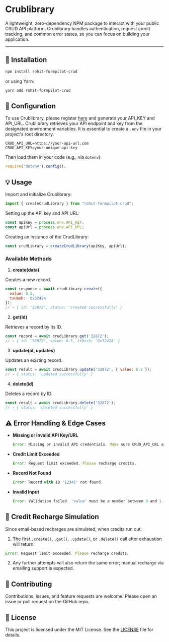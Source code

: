 # Crublibrary

A lightweight, zero-dependency NPM package to interact with your public CRUD API platform. Crublibrary handles authentication, request credit tracking, and common error states, so you can focus on building your application.

---

## 🚀 Installation

```bash
npm install rohit-formpilot-crud
```

or using Yarn:

```bash
yarn add rohit-formpilot-crud
```

## 🔧 Configuration

To use Crublibrary, please register [here](https://crublibrary-dashboard-crud.vercel.app/) and generate your API_KEY and API_URL. Crublibrary retrieves your API endpoint and key from the designated environment variables. It is essential to create a `.env` file in your project's root directory.

```env
CRUD_API_URL=https://your-api-url.com
CRUD_API_KEY=your-unique-api-key
```

Then load them in your code (e.g., via `dotenv`):

```js
require('dotenv').config();
```

## 💡 Usage

Import and initialize Crublibrary:

```js
import { createCrudLibrary } from "rohit-formpilot-crud";
```

Setting up the API key and API URL:

```js
const apiKey = process.env.API_KEY;
const apiUrl = process.env.API_URL;
```

Creating an instance of the CrudLibrary:

```js
const crudLibrary = createCrudLibrary(apiKey, apiUrl);
```

### Available Methods

1. **create(data)**

  Creates a new record.

  ```js
  const response = await crudLibrary.create({
    value: 0.5,
    txHash: '0x32424'
  });
  // → { id: '32872', status: 'created successfully' }
  ```

2. **get(id)**

  Retrieves a record by its ID.

  ```js
  const record = await crudLibrary.get('32872');
  // → { id: '32872', value: 0.5, txHash: '0x32424' }
  ```

3. **update(id, updates)**

  Updates an existing record.

  ```js
  const result = await crudLibrary.update('32872', { value: 0.9 });
  // → { status: 'updated successfully' }
  ```

4. **delete(id)**

  Deletes a record by ID.

  ```js
  const result = await crudLibrary.delete('32872');
  // → { status: 'deleted successfully' }
  ```

## ⚠️ Error Handling & Edge Cases

- **Missing or Invalid API Key/URL**

  ```js
  Error: Missing or invalid API credentials. Make sure CRUD_API_URL and CRUD_API_KEY are set.
  ```

- **Credit Limit Exceeded**

  ```js
  Error: Request limit exceeded. Please recharge credits.
  ```

- **Record Not Found**

  ```js
  Error: Record with ID '12345' not found.
  ```

- **Invalid Input**

  ```js
  Error: Validation failed. 'value' must be a number between 0 and 1.
  ```

## 🔄 Credit Recharge Simulation

Since email-based recharges are simulated, when credits run out:

1. The first `.create()`, `.get()`, `.update()`, or `.delete()` call after exhaustion will return:
  ```js
  Error: Request limit exceeded. Please recharge credits.
  ```
2. Any further attempts will also return the same error; manual recharge via emailing support is expected.

## 🌟 Contributing

Contributions, issues, and feature requests are welcome! Please open an issue or pull request on the GitHub repo.

## 📝 License

This project is licensed under the MIT License. See the [LICENSE](./LICENSE) file for details.
